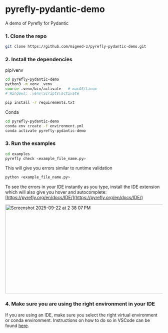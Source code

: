 # pyrefly-pydantic-demo
A demo of Pyrefly for Pydantic


### 1. Clone the repo

```bash
git clone https://github.com/migeed-z/pyrefly-pydantic-demo.git
```


### 2. Install the dependencies

pip/venv

```bash
cd pyrefly-pydantic-demo
python3 -m venv .venv
source .venv/bin/activate   # macOS/Linux
# Windows: .venv\Scripts\activate

pip install -r requirements.txt
```

Conda

```bash
cd pyrefly-pydantic-demo
conda env create -f environment.yml
conda activate pyrefly-pydantic-demo
```

### 3. Run the examples
```bash
cd examples
pyrefly check <example_file_name.py>
```

This will give you errors similar to runtime validation

```bash
python <example_file_name.py>
```

To see the errors in your IDE instantly as you type, install the IDE extension which will also give you hover and autocomplete: [https://pyrefly.org/en/docs/IDE/](https://pyrefly.org/en/docs/IDE/)

<img width="828" height="284" alt="Screenshot 2025-09-22 at 2 38 07 PM" src="https://github.com/user-attachments/assets/7792ebd0-4319-46c6-a38f-485624ec3935" />


### 4. Make sure you are using the right environment in your IDE
If you are using an IDE, make sure you select the right virtual environment or conda environment.
Instructions on how to do so in VSCode can be found [here](https://code.visualstudio.com/docs/python/environments#_select-and-activate-an-environment).
